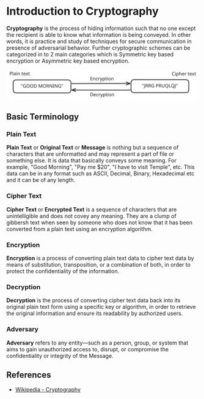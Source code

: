# Introduction to Cryptography

**Cryptography** is the process of hiding information such that no one except the recipient is able to know what information is being conveyed. In other words, it is practice and study of techniques for secure communication in presence of adversarial behavior. Further cryptographic schemes can be categorized in to 2 main categories which is Symmetric key based encryption or Asymmetric key based encryption.

![Introduction to Cryptography](../assets/cryptography/introduction.svg)

## Basic Terminology

### Plain Text

**Plain Text** or **Original Text** or **Message** is nothing but a sequence of characters that are unformatted and may represent a part of file or something else. It is data that basically conveys some meaning. For example, "Good Morning", "Pay me $20", "I have to visit Temple", etc. This data can be in any format such as ASCII, Decimal, Binary, Hexadecimal etc and it can be of any length.

### Cipher Text

**Cipher Text** or **Encrypted Text** is a sequence of characters that are unintelligible and does not covey any meaning. They are a clump of gibbersh text when seen by someone who does not know that it has been converted from a plain text using an encryption algorithm.

### Encryption

**Encryption** is a process of converting plain text data to cipher text data by means of substitution, transposition, or a combination of both, in order to protect the confidentiality of the information.

### Decryption

**Decryption** is the process of converting cipher text data back into its original plain text form using a specific key or algorithm, in order to retrieve the original information and ensure its readability by authorized users.

### Adversary

**Adversary** refers to any entity—such as a person, group, or system that aims to gain unauthorized access to, disrupt, or compromise the confidentiality or integrity of the Message.

## References

- [Wikipedia - Cryptography](https://en.wikipedia.org/wiki/Cryptography)
